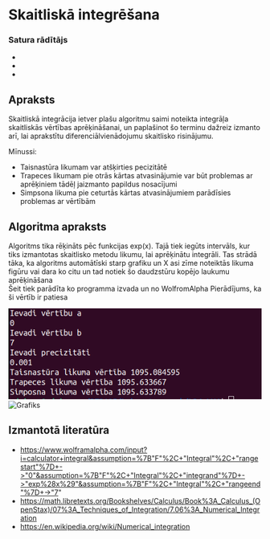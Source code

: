 # Skaitliskā integrēšana

### Satura rādītājs

-
-
-

## Apraksts

Skaitliskā integrācija ietver plašu algoritmu saimi noteikta integrāļa skaitliskās vērtības aprēķināšanai, un paplašinot šo terminu dažreiz izmanto arī, lai aprakstītu diferenciālvienādojumu skaitlisko risinājumu.  
  
Mīnussi:  

- Taisnastūra likumam var atšķirties pecizitātē
- Trapeces likumam pie otrās kārtas atvasinājumie var būt problemas ar aprēķiniem tādēļ jaizmanto papildus nosacījumi
- Simpsona likuma pie ceturtās kārtas atvasinājumiem parādīsies problemas ar vērtībām

## Algoritma apraksts

Algoritms tika rēķināts pēc funkcijas exp(x). Tajā tiek iegūts intervāls, kur tiks izmantotas skaitlisko metodu likumu, lai aprēķinātu integrāli. Tas strādā tāka, ka algoritms automātīski starp grafiku un X asi zīme noteiktās likuma figūru vai dara ko citu un tad notiek šo daudzstūru kopējo laukumu aprēķināšana  
Šeit tiek parādīta ko programma izvada un no WolfromAlpha Pierādījums, ka ši vērtīb ir patiesa  
  
![Programma](https://github.com/Kaste245/RTR105/blob/main/Laboratorywork/LD4_LW4/Streismanis_inte.png)
![Grafiks]()

## Izmantotā literatūra

- https://www.wolframalpha.com/input?i=calculator+integral&assumption=%7B"F"%2C+"Integral"%2C+"rangestart"%7D+->"0"&assumption=%7B"F"%2C+"Integral"%2C+"integrand"%7D+->"exp%28x%29"&assumption=%7B"F"%2C+"Integral"%2C+"rangeend"%7D+->"7"
- https://math.libretexts.org/Bookshelves/Calculus/Book%3A_Calculus_(OpenStax)/07%3A_Techniques_of_Integration/7.06%3A_Numerical_Integration
- https://en.wikipedia.org/wiki/Numerical_integration
 
